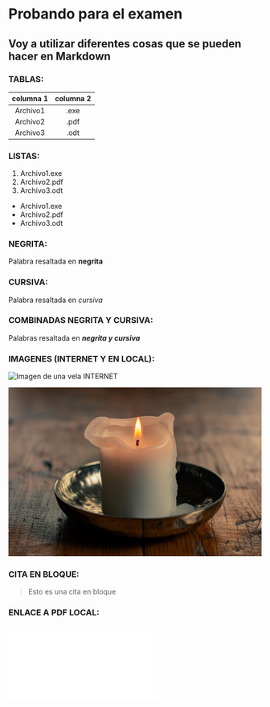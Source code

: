# Probando para el examen

## Voy a utilizar diferentes cosas que se pueden hacer en Markdown

### TABLAS:

|columna 1|columna 2|
|:-------:|:-------:|
|Archivo1 |.exe     |
|Archivo2 |.pdf     |
|Archivo3 |.odt     |

### LISTAS:

1. Archivo1.exe
2. Archivo2.pdf
3. Archivo3.odt

- Archivo1.exe
- Archivo2.pdf
- Archivo3.odt

### NEGRITA:

Palabra resaltada en **negrita**

### CURSIVA: 

Palabra resaltada en _cursiva_

### COMBINADAS NEGRITA Y CURSIVA:

Palabras resaltada en **_negrita y cursiva_**

### IMAGENES (INTERNET Y EN LOCAL): 

![Imagen de una vela INTERNET](https://pixabay.com/es/photos/luz-de-una-vela-vela-fuego-8785366/)


![Imagen de un vela LOCAL](./img/vela.jpg)

### CITA EN BLOQUE: 

> Esto es una cita en bloque

### ENLACE A PDF LOCAL:

![Enlace a pdf](README.pdf)
